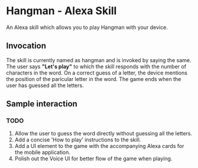 # Hangman - Alexa Skill
An Alexa skill which allows you to play Hangman with your device.

## Invocation
The skill is currently named as hangman and is invoked by saying the same. The user says **"Let's play"** to which the skill responds with the number of characters in the word. On a correct guess of a letter, the device mentions the position of the paricular letter in the word. The game ends when the user has guessed all the letters.

## Sample interaction

### TODO
1. Allow the user to guess the word directly without guessing all the letters.
2. Add a concise 'How to play' instructions to the skill.
3. Add a UI element to the game with the accompanying Alexa cards for the mobile application.
4. Polish out the Voice UI for better flow of the game when playing.
